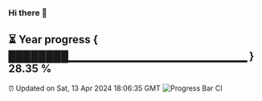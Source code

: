 ### Hi there 👋
⏳ Year progress { ████████▁▁▁▁▁▁▁▁▁▁▁▁▁▁▁▁▁▁▁▁▁▁ } 28.35 %
---
⏰ Updated on Sat, 13 Apr 2024 18:06:35 GMT
![Progress Bar CI](https://github.com/Moyi321/Moyi321/workflows/Progress%20Bar%20CI/badge.svg)

